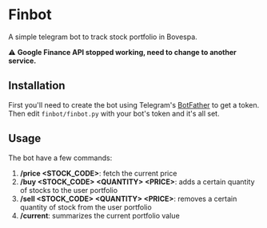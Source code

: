 # Finbot
A simple telegram bot to track stock portfolio in Bovespa.

:warning: **Google Finance API stopped working, need to change to another service.**

## Installation
First you'll need to create the bot using Telegram's [BotFather](https://t.me/botfather) to get a token. Then edit 
`finbot/finbot.py` with your bot's token and it's all set.

## Usage
The bot have a few commands:
1. **/price \<STOCK_CODE\>**: fetch the current price
2. **/buy \<STOCK_CODE\> \<QUANTITY\> \<PRICE\>**: adds a certain quantity of stocks to the user portfolio
3. **/sell \<STOCK_CODE\> \<QUANTITY\> \<PRICE\>**: removes a certain quantity of stock from the user portfolio
4. **/current**: summarizes the current portfolio value
